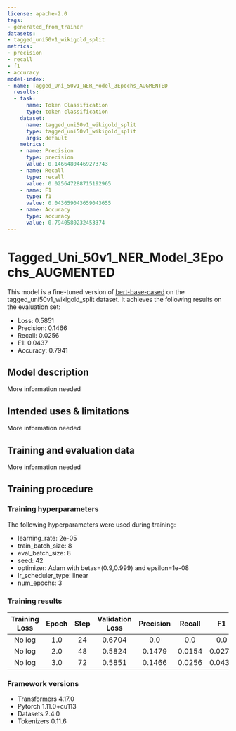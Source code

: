 ```yaml
---
license: apache-2.0
tags:
- generated_from_trainer
datasets:
- tagged_uni50v1_wikigold_split
metrics:
- precision
- recall
- f1
- accuracy
model-index:
- name: Tagged_Uni_50v1_NER_Model_3Epochs_AUGMENTED
  results:
  - task:
      name: Token Classification
      type: token-classification
    dataset:
      name: tagged_uni50v1_wikigold_split
      type: tagged_uni50v1_wikigold_split
      args: default
    metrics:
    - name: Precision
      type: precision
      value: 0.14664804469273743
    - name: Recall
      type: recall
      value: 0.025647288715192965
    - name: F1
      type: f1
      value: 0.043659043659043655
    - name: Accuracy
      type: accuracy
      value: 0.7940580232453374
---
```


<!-- This model card has been generated automatically according to the information the Trainer had access to. You
should probably proofread and complete it, then remove this comment. -->

# Tagged_Uni_50v1_NER_Model_3Epochs_AUGMENTED

This model is a fine-tuned version of [bert-base-cased](https://huggingface.co/bert-base-cased) on the tagged_uni50v1_wikigold_split dataset.
It achieves the following results on the evaluation set:
- Loss: 0.5851
- Precision: 0.1466
- Recall: 0.0256
- F1: 0.0437
- Accuracy: 0.7941

## Model description

More information needed

## Intended uses & limitations

More information needed

## Training and evaluation data

More information needed

## Training procedure

### Training hyperparameters

The following hyperparameters were used during training:
- learning_rate: 2e-05
- train_batch_size: 8
- eval_batch_size: 8
- seed: 42
- optimizer: Adam with betas=(0.9,0.999) and epsilon=1e-08
- lr_scheduler_type: linear
- num_epochs: 3

### Training results

| Training Loss | Epoch | Step | Validation Loss | Precision | Recall | F1     | Accuracy |
|:-------------:|:-----:|:----:|:---------------:|:---------:|:------:|:------:|:--------:|
| No log        | 1.0   | 24   | 0.6704          | 0.0       | 0.0    | 0.0    | 0.7775   |
| No log        | 2.0   | 48   | 0.5824          | 0.1479    | 0.0154 | 0.0279 | 0.7895   |
| No log        | 3.0   | 72   | 0.5851          | 0.1466    | 0.0256 | 0.0437 | 0.7941   |


### Framework versions

- Transformers 4.17.0
- Pytorch 1.11.0+cu113
- Datasets 2.4.0
- Tokenizers 0.11.6
